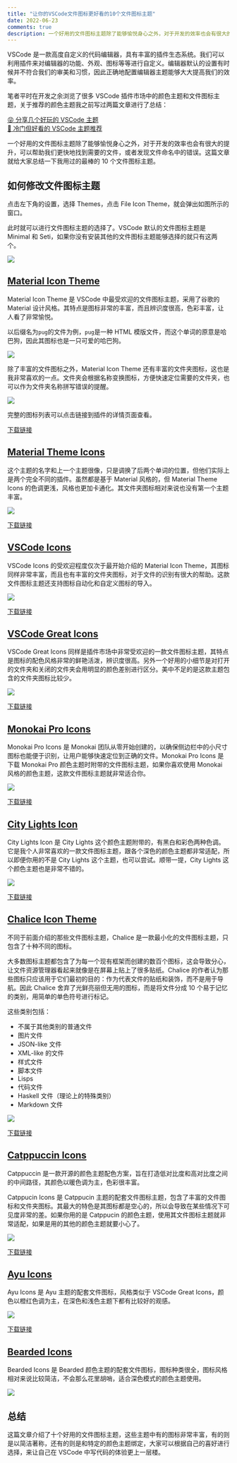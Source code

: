 ```yaml
---
title: "让你的VSCode文件图标更好看的10个文件图标主题"
date: 2022-06-23
comments: true
description: 一个好用的文件图标主题除了能够愉悦身心之外，对于开发的效率也会有很大的提升，可以帮助我们更快地找到需要的文件，或者发现文件命名中的错误。这篇文章总结了我用过的最棒的 10 个文件图标主题。
---
```


VSCode 是一款高度自定义的代码编辑器，具有丰富的插件生态系统。我们可以利用插件来对编辑器的功能、外观、图标等等进行自定义。编辑器默认的设置有时候并不符合我们的审美和习惯，因此正确地配置编辑器主题能够大大提高我们的效率。

笔者平时在开发之余浏览了很多 VSCode 插件市场中的颜色主题和文件图标主题，关于推荐的颜色主题我之前写过两篇文章进行了总结：

[😝 分享几个好玩的 VSCode 主题](https://juejin.cn/post/7244174817678721079)
\
[🌈 冷门但好看的 VSCode 主题推荐](https://juejin.cn/post/7242143701069807673)

一个好用的文件图标主题除了能够愉悦身心之外，对于开发的效率也会有很大的提升，可以帮助我们更快地找到需要的文件，或者发现文件命名中的错误。这篇文章就给大家总结一下我用过的最棒的 10 个文件图标主题。

## 如何修改文件图标主题

点击左下角的设置，选择 Themes，点击 File Icon Theme，就会弹出如图所示的窗口。

此时就可以进行文件图标主题的选择了。VSCode 默认的文件图标主题是 Minimal 和 Seti，如果你没有安装其他的文件图标主题能够选择的就只有这两个。

![](2023-06-17-20-45-42.png)

## [Material Icon Theme](https://marketplace.visualstudio.com/items?itemName=PKief.material-icon-theme)

Material Icon Theme 是 VSCode 中最受欢迎的文件图标主题，采用了谷歌的 Material 设计风格。其特点是图标非常的丰富，而且辨识度很高，色彩丰富，让人看了非常愉悦。

以后缀名为`pug`的文件为例，`pug`是一种 HTML 模版文件，而这个单词的原意是哈巴狗，因此其图标也是一只可爱的哈巴狗。

![](2023-06-19-11-04-21.png)

除了丰富的文件图标之外，Material Icon Theme 还有丰富的文件夹图标，这也是我非常喜欢的一点。文件夹会根据名称变换图标，方便快速定位需要的文件夹，也可以作为文件夹名称拼写错误的提醒。

![](2023-06-19-12-22-55.png)

完整的图标列表可以点击链接到插件的详情页面查看。

[下载链接](https://marketplace.visualstudio.com/items?itemName=PKief.material-icon-theme)

## [Material Theme Icons](https://marketplace.visualstudio.com/items?itemName=Equinusocio.vsc-material-theme-icons)

这个主题的名字和上一个主题很像，只是调换了后两个单词的位置，但他们实际上是两个完全不同的插件。虽然都是基于 Material 风格的，但 Material Theme Icons 的色调更浅，风格也更加卡通化。其文件夹图标相对来说也没有第一个主题丰富。

![](2023-06-19-12-29-13.png)

[下载链接](https://marketplace.visualstudio.com/items?itemName=Equinusocio.vsc-material-theme-icons)

## [VSCode Icons](https://marketplace.visualstudio.com/items?itemName=vscode-icons-team.vscode-icons)

VSCode Icons 的受欢迎程度仅次于最开始介绍的 Material Icon Theme，其图标同样非常丰富，而且也有丰富的文件夹图标，对于文件的识别有很大的帮助。这款文件图标主题还支持图标自动化和自定义图标的导入。

![](2023-06-22-10-49-50.png)

[下载链接](https://marketplace.visualstudio.com/items?itemName=vscode-icons-team.vscode-icons)

## [VSCode Great Icons](https://marketplace.visualstudio.com/items?itemName=emmanuelbeziat.vscode-great-icons)

VSCode Great Icons 同样是插件市场中非常受欢迎的一款文件图标主题，其特点是图标的配色风格非常的鲜艳活泼，辨识度很高。另外一个好用的小细节是对打开的文件夹和关闭的文件夹会用明显的颜色差别进行区分。美中不足的是这款主题包含的文件夹图标比较少。

![](2023-06-22-10-51-24.png)

[下载链接](https://marketplace.visualstudio.com/items?itemName=emmanuelbeziat.vscode-great-icons)

## [Monokai Pro Icons](https://marketplace.visualstudio.com/items?itemName=monokai.theme-monokai-pro-vscode)

Monokai Pro Icons 是 Monokai 团队从零开始创建的，以确保侧边栏中的小尺寸图标也能便于识别，让用户能够快速定位到正确的文件。Monokai Pro Icons 是下载 Monokai Pro 颜色主题时附带的文件图标主题，如果你喜欢使用 Monokai 风格的颜色主题，这款文件图标主题就非常适合你。

![](2023-06-22-11-27-56.png)

[下载链接](https://marketplace.visualstudio.com/items?itemName=monokai.theme-monokai-pro-vscode)

## [City Lights Icon](https://marketplace.visualstudio.com/items?itemName=Yummygum.city-lights-icon-vsc)

City Lights Icon 是 City Lights 这个颜色主题附带的，有黑白和彩色两种色调。它是我个人非常喜欢的一款文件图标主题，跟各个深色的颜色主题都非常适配，所以即便你用的不是 City Lights 这个主题，也可以尝试。顺带一提，City Lights 这个颜色主题也是非常不错的。

![](2023-06-22-11-49-37.png)

[下载链接](https://marketplace.visualstudio.com/items?itemName=Yummygum.city-lights-icon-vsc)

## [Chalice Icon Theme](https://marketplace.visualstudio.com/items?itemName=artlaman.chalice-icon-theme)

不同于前面介绍的那些文件图标主题，Chalice 是一款最小化的文件图标主题，只包含了十种不同的图标。

大多数图标主题都包含了为每一个现有框架而创建的数百个图标，这会导致分心，让文件资源管理器看起来就像是在屏幕上贴上了很多贴纸。Chalice 的作者认为那些图标只应该用于它们最初的目的：作为代表文件的贴纸和装饰，而不是用于导航。因此 Chalice 舍弃了光鲜亮丽但无用的图标，而是将文件分成 10 个易于记忆的类别，用简单的单色符号进行标记。

这些类别包括：

- 不属于其他类别的普通文件
- 图片文件
- JSON-like 文件
- XML-like 的文件
- 样式文件
- 脚本文件
- Lisps
- 代码文件
- Haskell 文件（理论上的特殊类别）
- Markdown 文件

![](2023-06-22-12-01-33.png)

[下载链接](https://marketplace.visualstudio.com/items?itemName=artlaman.chalice-icon-theme)

## [Catppuccin Icons](https://marketplace.visualstudio.com/items?itemName=Catppuccin.catppuccin-vsc-icons)

Catppuccin 是一款开源的颜色主题配色方案，旨在打造低对比度和高对比度之间的中间路径，其颜色以暖色调为主，色彩很丰富。

Catppucin Icons 是 Catppucin 主题的配套文件图标主题，包含了丰富的文件图标和文件夹图标。其最大的特色是其图标都是空心的，所以会导致在某些情况下可见度非常的差。如果你用的是 Catppucin 的颜色主题，使用其文件图标主题就非常适配，如果是用的其他的颜色主题就要小心了。

![](2023-06-22-12-09-30.png)

[下载链接](https://marketplace.visualstudio.com/items?itemName=Catppuccin.catppuccin-vsc-icons)

## [Ayu Icons](https://marketplace.visualstudio.com/items?itemName=teabyii.ayu)

Ayu Icons 是 Ayu 主题的配套文件图标，风格类似于 VSCode Great Icons，颜色以橙红色调为主，在深色和浅色主题下都有比较好的观感。

![](2023-06-23-00-04-33.png)

[下载链接](https://marketplace.visualstudio.com/items?itemName=teabyii.ayu)

## [Bearded Icons](https://marketplace.visualstudio.com/items?itemName=BeardedBear.beardedicons)

Bearded Icons 是 Bearded 颜色主题的配套文件图标，图标种类很全，图标风格相对来说比较简洁，不会那么花里胡哨，适合深色模式的颜色主题使用。

![](2023-06-23-11-12-39.png)

## 总结

这篇文章介绍了十个好用的文件图标主题，这些主题中有的图标非常丰富，有的则是以简洁著称，还有的则是和特定的颜色主题绑定，大家可以根据自己的喜好进行选择，来让自己在 VSCode 中写代码的体验更上一层楼。
